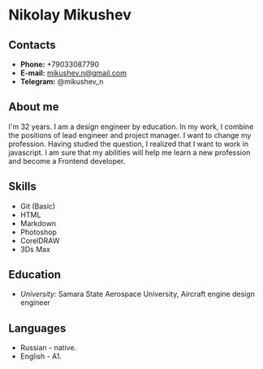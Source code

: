 # Nikolay Mikushev

## Contacts

* **Phone:** +79033087790
* **E-mail:** mikushev.n@gmail.com
* **Telegram:** @mikushev_n

## About me
I'm 32 years.
I am a design engineer by education. In my work, I combine the positions of lead engineer and project manager.
I want to change my profession. Having studied the question, I realized that I want to work in javascript. I am sure that my abilities will help me learn a new profession and become a Frontend developer.

## Skills

* Git (Basic)
* HTML
* Markdown
* Photoshop
* CorelDRAW
* 3Ds Max

## Education

* *University:* Samara State Aerospace University, Aircraft engine design engineer

## Languages
* Russian - native.
* English - A1.

